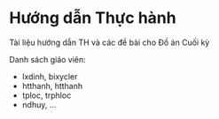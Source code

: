 # Hướng dẫn Thực hành
Tài liệu hướng dẫn TH và các đề bài cho Đồ án Cuối kỳ

Danh sách giáo viên:
- lxdinh,  bixycler 
- htthanh, htthanh
- tploc, trphloc
- ndhuy, ...



